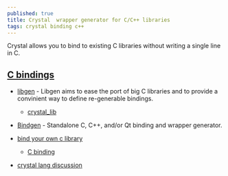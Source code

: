 ```yaml
---
published: true
title: Crystal  wrapper generator for C/C++ libraries
tags: crystal binding c++
---
```

Crystal allows you to bind to existing C libraries without writing a single line in C.

## [C bindings](https://crystal-lang.org/reference/syntax_and_semantics/c_bindings/)
- [libgen](https://github.com/olbat/libgen) - Libgen aims to ease the port of big C libraries and to provide a convinient way to define re-generable bindings.
	- [crystal_lib](https://github.com/crystal-lang/crystal_lib)

- [Bindgen](https://github.com/Papierkorb/bindgen) -  Standalone C, C++, and/or Qt binding and wrapper generator.

- [bind your own c library](https://medium.com/@cfsamson/how-to-bind-your-own-c-library-to-crystal-fec9686598b7)
	- [C binding](https://www.reddit.com/r/crystal_programming/comments/68ga9z/binding_to_c_libraries/)

- [crystal lang discussion](https://github.com/crystal-lang/crystal/issues/3916)
